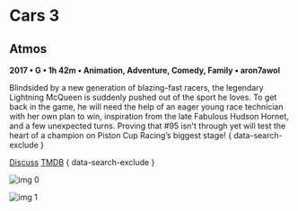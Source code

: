 # Cars 3

## Atmos

**2017 • G • 1h 42m • Animation, Adventure, Comedy, Family • aron7awol**

Blindsided by a new generation of blazing-fast racers, the legendary Lightning McQueen is suddenly pushed out of the sport he loves. To get back in the game, he will need the help of an eager young race technician with her own plan to win, inspiration from the late Fabulous Hudson Hornet, and a few unexpected turns. Proving that #95 isn't through yet will test the heart of a champion on Piston Cup Racing’s biggest stage!
{ data-search-exclude }

[Discuss](https://www.avsforum.com/threads/bass-eq-for-filtered-movies.2995212/post-57033862)  [TMDB](https://www.themoviedb.org/movie/260514)
{ data-search-exclude }

![img 0](https://i.imgur.com/KunxCiz.jpg)

![img 1](https://i.imgur.com/QAK5r02.jpg)

